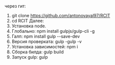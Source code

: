 через гит:
1. git clone https://github.com/antonovayal97/RCIT
2. cd RCIT
Далее:
0. Установка node.
1. Глобально:
    npm install gulpjs/gulp-cli -g 
2. Галп:
    npm install gulp --save-dev
3. Версия проверката:
    gulp -gulp -v
4. Установка зависимостей:
    npm i
5. Сборка билда:
    gulp build
6. Запуск gulp:
    gulp



